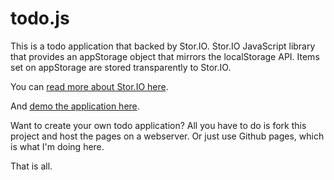 todo.js
=======
This is a todo application that backed by Stor.IO.  Stor.IO JavaScript library that provides an appStorage object that mirrors the localStorage API.  Items set on appStorage are stored transparently to Stor.IO.

You can [read more about Stor.IO here](http://blog.sourcebender.com/easy-storage-for-html5-applications.html).

And [demo the application here](http://cyu.github.com/todojs).

Want to create your own todo application?  All you have to do is fork this project and host the pages on a webserver.  Or just use Github pages, which is what I'm doing here.

That is all.
